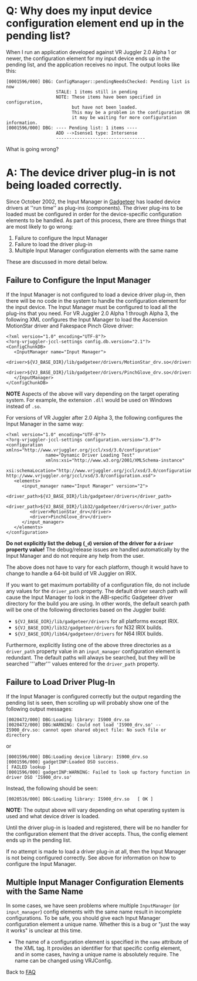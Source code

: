 # Q: Why does my input device configuration element end up in the pending list? #

When I run an application developed against VR Juggler 2.0 Alpha 1 or newer, the configuration element for my input device ends up in the pending list, and the application receives no input.  The output looks like this:

```
[0001596/000] DBG: ConfigManager::pendingNeedsChecked: Pending list is now
                   STALE: 1 items still in pending
                   NOTE: These items have been specified in configuration,
                         but have not been loaded.
                         This may be a problem in the configuration OR
                         it may be waiting for more configuration information.
[0001596/000] DBG: ---- Pending list: 1 items ----
                   ADD -->Isense1 type: Intersense
                   ----------------------------------
```

What is going wrong?

# A: The device driver plug-in is not being loaded correctly. #

Since October 2002, the Input Manager in [Gadgeteer](http://www.vrjuggler.org/gadgeteer/) has loaded device drivers at ''run time'' as plug-ins (components).  The driver plug-ins to be loaded must be configured in order for the device-specific configuration elements to be handled.  As part of this process, there are three things that are most likely to go wrong:

  1. Failure to configure the Input Manager
  1. Failure to load the driver plug-in
  1. Multiple Input Manager configuration elements with the same name

These are discussed in more detail below.

## Failure to Configure the Input Manager ##

If the Input Manager is not configured to load a device driver plug-in, then there will be no code in the system to handle the configuration element for the input device.  The Input Manager must be configured to load all the plug-ins that you need.  For VR Juggler 2.0 Alpha 1 through Alpha 3, the following XML configures the Input Manager to load the Ascension MotionStar driver and Fakespace Pinch Glove driver:

```
<?xml version="1.0" encoding="UTF-8"?>
<?org-vrjuggler-jccl-settings config.db.version="2.1"?>
<ConfigChunkDB>
   <InputManager name="Input Manager">
      <driver>${VJ_BASE_DIR}/lib/gadgeteer/drivers/MotionStar_drv.so</driver>
      <driver>${VJ_BASE_DIR}/lib/gadgeteer/drivers/PinchGlove_drv.so</driver>
   </InputManager>
</ConfigChunkDB>
```

**NOTE** Aspects of the above will vary depending on the target operating system.  For example, the extension `.dll` would be used on Windows instead of `.so`.

For versions of VR Juggler after 2.0 Alpha 3, the following configures the Input Manager in the same way:

```
<?xml version="1.0" encoding="UTF-8"?>
<?org-vrjuggler-jccl-settings configuration.version="3.0"?>
<configuration xmlns="http://www.vrjuggler.org/jccl/xsd/3.0/configuration"
               name="Dynamic Driver Loading Test"
               xmlns:xsi="http://www.w3.org/2001/XMLSchema-instance"
               xsi:schemaLocation="http://www.vrjuggler.org/jccl/xsd/3.0/configuration http://www.vrjuggler.org/jccl/xsd/3.0/configuration.xsd">
   <elements>
      <input_manager name="Input Manager" version="2">
         <driver_path>${VJ_BASE_DIR}/lib/gadgeteer/drivers</driver_path>
         <driver_path>${VJ_BASE_DIR}/lib32/gadgeteer/drivers</driver_path>
         <driver>MotionStar_drv</driver>
         <driver>PinchGlove_drv</driver>
      </input_manager>
   </elements>
</configuration>
```

**Do not explicitly list the debug (`_d`) version of the driver for a `driver` property value!**  The debug/release issues are handled automatically by the Input Manager and do not require any help from the user.

The above does not have to vary for each platform, though it would have to change to handle a 64-bit build of VR Juggler on IRIX.

If you want to get maximum portability of a configuration file, do not include any values for the `driver_path` property.  The default driver search path will cause the Input Manager to look in the ABI-specific Gadgeteer driver directory for the build you are using.  In other words, the default search path will be one of the following directories based on the Juggler build:

  * `${VJ_BASE_DIR}/lib/gadgeteer/drivers` for all platforms except IRIX.
  * `${VJ_BASE_DIR}/lib32/gadgeteer/drivers` for N32 IRIX builds.
  * `${VJ_BASE_DIR}/lib64/gadgeteer/drivers` for N64 IRIX builds.

Furthermore, explicitly listing one of the above three directories as a `driver_path` property value in an `input_manager` configuration element is redundant.  The default paths will always be searched, but they will be searched '''after''' values entered for the `driver_path` property.

## Failure to Load Driver Plug-In ##

If the Input Manager is configured correctly but the output regarding the pending list is seen, then scrolling up will probably show one of the following output messages:

```
[0020472/000] DBG:Loading library: IS900_drv.so
[0020472/000] DBG:WARNING: Could not load 'IS900_drv.so' -- IS900_drv.so: cannot open shared object file: No such file or directory
```

or

```
[0001596/000] DBG:Loading device library: IS900_drv.so
[0001596/000] gadgetINP:Loaded DSO success.
[ FAILED lookup ]
[0001596/000] gadgetINP:WARNING: Failed to look up factory function in driver DSO 'IS900_drv.so'
```

Instead, the following should be seen:

```
[0020516/000] DBG:Loading library: IS900_drv.so	  [ OK ]
```

**NOTE:** The output above will vary depending on what operating system is used and what device driver is loaded.

Until the driver plug-in is loaded and registered, there will be no handler for the configuration element that the driver accepts.  Thus, the config element ends up in the pending list.

If no attempt is made to load a driver plug-in at all, then the Input Manager is not being configured correctly.  See above for information on how to configure the Input Manager.

## Multiple Input Manager Configuration Elements with the Same Name ##

In some cases, we have seen problems where multiple `InputManager` (or `input_manager`) config elements with the same name result in incomplete configurations.  To be safe, you should give each Input Manager configuration element a unique name.  Whether this is a bug or "just the way it works" is unclear at this time.

  * The name of a configuration element is specified in the `name` attribute of the XML tag.  It provides an identifier for that specific config element, and in some cases, having a unique name is absolutely require.  The name can be changed using VRJConfig.

Back to [FAQ](LiveFaq.md)